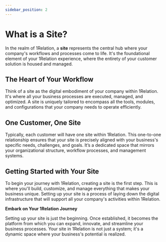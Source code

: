 ```yaml
---
sidebar_position: 2
---
```


# What is a Site?

In the realm of 1Relation, a **site** represents the central hub where your company's workflows and processes come to life. It's the foundational element of your 1Relation experience, where the entirety of your customer solution is housed and managed.

## The Heart of Your Workflow

Think of a site as the digital embodiment of your company within 1Relation. It's where all your business processes are executed, managed, and optimized. A site is uniquely tailored to encompass all the tools, modules, and configurations that your company needs to operate efficiently.

## One Customer, One Site

Typically, each customer will have one site within 1Relation. This one-to-one relationship ensures that your site is precisely aligned with your business's specific needs, challenges, and goals. It’s a dedicated space that mirrors your organizational structure, workflow processes, and management systems.

## Getting Started with Your Site

To begin your journey with 1Relation, creating a site is the first step. This is where you'll build, customize, and manage everything that makes your business unique. Setting up your site is a process of laying down the digital infrastructure that will support all your company's activities within 1Relation.

**Embark on Your 1Relation Journey**

Setting up your site is just the beginning. Once established, it becomes the platform from which you can expand, innovate, and streamline your business processes. Your site in 1Relation is not just a system; it's a dynamic space where your business's potential is realized.

